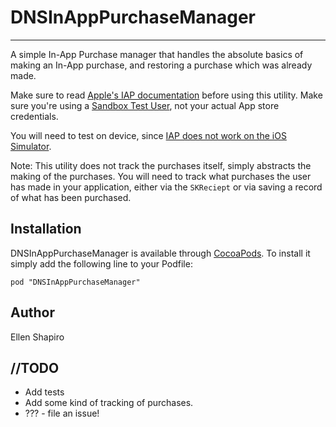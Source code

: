 # DNSInAppPurchaseManager
----
A simple In-App Purchase manager that handles the absolute basics of making an In-App purchase, and restoring a purchase which was already made. 

Make sure to read [Apple's IAP documentation](https://developer.apple.com/library/ios/documentation/LanguagesUtilities/Conceptual/iTunesConnectInAppPurchase_Guide/Chapters/Introduction.html) before using this utility. Make sure you're using a [Sandbox Test User](https://developer.apple.com/library/ios/documentation/LanguagesUtilities/Conceptual/iTunesConnect_Guide/Chapters/SettingUpUserAccounts.html#//apple_ref/doc/uid/TP40011225-CH25-SW10), not your actual App store credentials. 

You will need to test on device, since [IAP does not work on the iOS Simulator](http://stackoverflow.com/a/15414340/681493).

Note: This utility does not track the purchases itself, simply abstracts the making of the purchases. You will need to track what purchases the user has made in your application, either via the `SKReciept` or via saving a record of what has been purchased. 


## Installation

DNSInAppPurchaseManager is available through [CocoaPods](http://cocoapods.org). To install it simply add the following line to your Podfile:

    pod "DNSInAppPurchaseManager"

## Author

Ellen Shapiro


## //TODO
- Add tests
- Add some kind of tracking of purchases. 
- ??? - file an issue!
